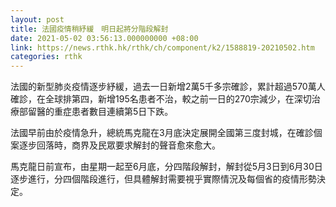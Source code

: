 ```yaml
---
layout: post
title: 法國疫情稍紓緩　明日起將分階段解封
date: 2021-05-02 03:56:13.000000000 +08:00
link: https://news.rthk.hk/rthk/ch/component/k2/1588819-20210502.htm
categories: rthk
---
```


法國的新型肺炎疫情逐步紓緩，過去一日新增2萬5千多宗確診，累計超過570萬人確診，在全球排第四，新增195名患者不治，較之前一日的270宗減少，在深切治療部留醫的重症患者數目連續第5日下跌。

法國早前由於疫情急升，總統馬克龍在3月底決定展開全國第三度封城，在確診個案逐步回落時，商界及民眾要求解封的聲音愈來愈大。

馬克龍日前宣布，由星期一起至6月底，分四階段解封，解封從5月3日到6月30日逐步進行，分四個階段進行，但具體解封需要視乎實際情況及每個省的疫情形勢決定。
